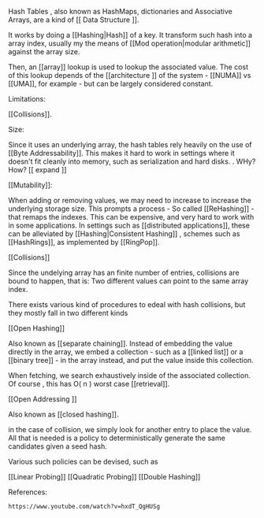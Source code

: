 
Hash Tables , also known as  HashMaps, dictionaries and Associative Arrays, are a kind of [[ Data Structure ]].



It works by doing a [[Hashing|Hash]] of a key. 
It transform such hash into a array index, usually my the means of [[Mod operation|modular arithmetic]] against the array size. 

Then, an [[array]] lookup is used to lookup the associated value. 
The cost of this lookup depends of the [[architecture ]] of the system -  [[NUMA]] vs [[UMA]], for example - but can be largely considered constant. 

Limitations:

[[Collisions]].


Size:

Since it uses an underlying array, the hash tables rely heavily on the use of [[Byte Addressability]]. This makes it hard to work in settings where it doesn't fit cleanly into memory, such as serialization and hard disks.
    . WHy? How? [[ expand ]] 

    
[[Mutability]]:
    
When adding or removing values, we may need to increase to increase the underlying storage size. This prompts a process - So called [[ReHashing]] - that remaps the indexes. 
This can be expensive, and very hard to work with in some applications. In settings such as [[distributed applications]], these can be alleviated by [[Hashing|Consistent Hashing]] , schemes such as [[HashRings]], as implemented by [[RingPop]]. 


[[Collisions]]


Since the undelying array has an finite number of entries, collisions are bound to happen, that is: Two different values can point to the same array index. 

There exists various kind of procedures to edeal with hash collisions, but they mostly fall in two different kinds


[[Open Hashing]]

Also known as [[separate chaining]]. Instead of embedding the value directly in the array, we embed a collection - such as a [[linked list]] or a [[binary tree]] - in the array instead, and put the value inside this collection. 

When fetching, we search exhaustively  inside of the associated collection. Of course , this has O( n ) worst case [[retrieval]]. 

[[Open Addressing ]]
                    
Also known as [[closed hashing]]. 

in the case of collision, we simply look for another entry to place the value. All that is needed is a policy to deterministically generate the same candidates given a seed hash. 

Various such policies can be devised, such as 

[[Linear Probing]]
[[Quadratic Probing]]
[[Double Hashing]]



References:

    https://www.youtube.com/watch?v=hxdT_QgHUSg
